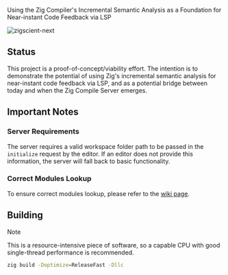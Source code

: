 Using the Zig Compiler's Incremental Semantic Analysis as a Foundation for Near-instant Code Feedback via LSP

![zigscient-next](https://github.com/user-attachments/assets/a170b5f0-5aaf-47f3-8935-a27ef3684f52)

**Status**
----------------

This project is a proof-of-concept/viability effort. The intention is to demonstrate the potential of using Zig's incremental semantic analysis for near-instant code feedback via LSP, and as a potential bridge between today and when the Zig Compile Server emerges.

**Important Notes**
-------------------

### Server Requirements

The server requires a valid workspace folder path to be passed in the `initialize` request by the editor. If an editor does not provide this information, the server will fall back to basic functionality.

### Correct Modules Lookup

To ensure correct modules lookup, please refer to the [wiki page](https://github.com/llogick/zigscient/wiki/Modules:-Switching-%60root_id%60).

## Building
>[!NOTE]
> This is a resource-intensive piece of software, so a capable CPU with good single-thread performance is recommended.

```bash
zig build -Doptimize=ReleaseFast -Dllc
```
